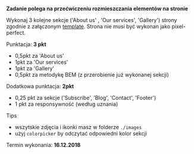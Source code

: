 **Zadanie polega na przećwiczeniu rozmieszczania elementów na stronie**

Wykonaj 3 kolejne sekcje ('About us' , 'Our services', 'Gallery') strony zgodnie z załączonym [template](template/cahee-template.jpg).
Strona nie musi być wykonan jako pixel-perfect.

Punktacja: **3 pkt**

* 0,5pkt za 'About us'
* 1pkt za 'Our services'
* 1pkt za 'Gallery'
* 0,5pkt za metodykę BEM (z przerobienie już wykonanej sekcji)

Dodatkowa punktacja: **2pkt**

* 0,25 pkt za sekcje ('Subscribe', 'Blog', 'Contact', 'Footer')
* 1 pkt za responsywność (według uznania)

Tips 
* wszytskie zdjęcia i ikonki masz w folderze `./images`
* użyj `colorpicker` by odczytać odpowiedni kolor sekcji

Termin wykonania: **16.12.2018**